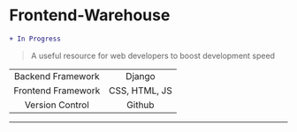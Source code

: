 # Frontend-Warehouse
```diff
+ In Progress
```
> A useful resource for web developers to boost development speed
<!-- ![image](https://user-images.githubusercontent.com/69426561/133925399-4bffa84b-4ccf-4224-acee-04d949d980d6.png) -->
|||
|:--:|:--:|
| Backend Framework | Django |
| Frontend Framework | CSS, HTML, JS |
| Version Control | Github | 

---

<!-- <img src="https://github.com/Siddhesh-Shukla/Frontend-Warehouse/blob/main/media/Screenshots/1.jpg" width="1200"/> 
<img src="https://github.com/Siddhesh-Shukla/Frontend-Warehouse/blob/main/media/Screenshots/2.png" width="1200"/> 
<img src="https://github.com/Siddhesh-Shukla/Frontend-Warehouse/blob/main/media/Screenshots/3.png" width="1200"/> 
-->
